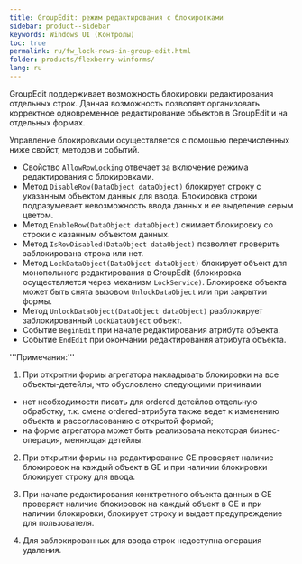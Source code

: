 ```yaml
---
title: GroupEdit: режим редактирования с блокировками
sidebar: product--sidebar
keywords: Windows UI (Контролы)
toc: true
permalink: ru/fw_lock-rows-in-group-edit.html
folder: products/flexberry-winforms/
lang: ru
---
```


GroupEdit поддерживает возможность блокировки редактирования отдельных строк. Данная возможность позволяет организовать корректное одновременное редактирование объектов в GroupEdit и на отдельных формах.

Управление блокировками осуществляется с помощью перечисленных ниже свойст, методов и событий.

* Свойство `AllowRowLocking` отвечает за включение режима редактирования с блокировками.
* Метод `DisableRow(DataObject dataObject)` блокирует строку с указанным объектом данных для ввода. Блокировка строки подразумевает невозможность ввода данных и ее выделение серым цветом.
* Метод `EnableRow(DataObject dataObject)` снимает блокировку со строки с казанным объектом данных.
* Метод `IsRowDisabled(DataObject dataObject)` позволяет проверить заблокирована строка или нет.
* Метод `LockDataObject(DataObject dataObject)` блокирует объект для монопольного редактирования в GroupEdit (блокировка осуществляется через механизм `LockService)`. Блокировка объекта может быть снята вызовом `UnlockDataObject` или при закрытии формы.
* Метод `UnlockDataObject(DataObject dataObject)` разблокирует заблокированный `LockDataObject` объект.
* Событие `BeginEdit` при начале редактирования атрибута объекта.
* Событие `EndEdit` при окончании редактирования атрибута объекта.

'''Примечания:'''

1. При открытии формы агрегатора накладывать блокировки на все объекты-детейлы, что обусловлено следующими причинами

* нет необходимости писать для ordered детейлов отдельную обработку, т.к. смена ordered-атрибута также ведет к изменению объекта и рассогласованию с открытой формой;
* на форме агрегатора может быть реализована некоторая бизнес-операция, меняющая детейлы.

2. При открытии формы на редактирование GE проверяет наличие блокировок на каждый объект в GE и при наличии блокировки блокирует строку для ввода.

3. При начале редактирования конктретного объекта данных в GE проверяет наличие блокировок на каждый объект в GE и при наличии блокировки, блокирует строку и выдает предупреждение для пользователя.

4. Для заблокированных для ввода строк недоступна операция удаления.


